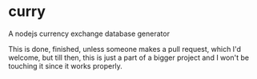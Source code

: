 # curry

A nodejs currency exchange database generator

This is done, finished, unless someone makes a pull request, which I'd welcome, but till then, this is just a part of a bigger project and I won't be touching it since it works properly.